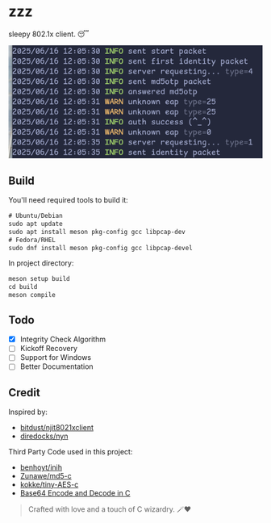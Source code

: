 # zzz

sleepy 802.1x client. 😴

![zzz running in my laptop](Screenshot.png)

## Build
You'll need required tools to build it:
```shell
# Ubuntu/Debian
sudo apt update
sudo apt install meson pkg-config gcc libpcap-dev
# Fedora/RHEL
sudo dnf install meson pkg-config gcc libpcap-devel
```
In project directory:
```shell
meson setup build
cd build
meson compile
```

## Todo
- [x] Integrity Check Algorithm  
- [ ] Kickoff Recovery  
- [ ] Support for Windows  
- [ ] Better Documentation  

## Credit

Inspired by:
- [bitdust/njit8021xclient](https://github.com/bitdust/njit8021xclient)
- [diredocks/nyn](https://github.com/diredocks/nyn)

Third Party Code used in this project:
- [benhoyt/inih](https://github.com/benhoyt/inih)
- [Zunawe/md5-c](https://github.com/Zunawe/md5-c)
- [kokke/tiny-AES-c](https://github.com/kokke/tiny-AES-c)
- [Base64 Encode and Decode in C](https://nachtimwald.com/2017/11/18/base64-encode-and-decode-in-c/)

> Crafted with love and a touch of C wizardry. 🪄❤️
